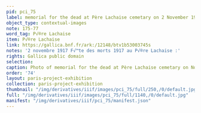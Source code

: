 ```yaml
---
pid: pci_75
label: memorial for the dead at Père Lachaise cemetary on 2 November 1917
object_type: contextual-images
note: 175-77
word_tag: P√®re Lachaise
item: P√®re Lachaise
link: https://gallica.bnf.fr/ark:/12148/btv1b53003745s
notes: '2 novembre 1917 F√™te des morts 1917 au P√®re Lachaise :'
rights: Gallica public domain
selection: 
caption: Photo of memorial for the dead at Père Lachaise cemetary on November 2, 1917
order: '74'
layout: paris-project-exhibition
collection: paris-project-exhibition
thumbnail: "/img/derivatives/iiif/images/pci_75/full/250,/0/default.jpg"
full: "/img/derivatives/iiif/images/pci_75/full/1140,/0/default.jpg"
manifest: "/img/derivatives/iiif/pci_75/manifest.json"
---
```

